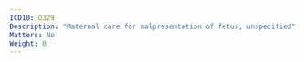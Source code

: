 ```yaml
---
ICD10: O329
Description: "Maternal care for malpresentation of fetus, unspecified"
Matters: No
Weight: 0
---
```


